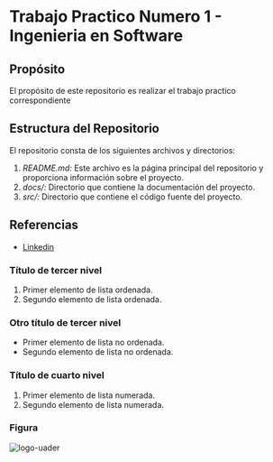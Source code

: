 # Trabajo Practico Numero 1 - Ingenieria en Software

## Propósito

El propósito de este repositorio es realizar el trabajo practico correspondiente  

## Estructura del Repositorio

El repositorio consta de los siguientes archivos y directorios:

1. *README.md:* Este archivo es la página principal del repositorio y proporciona información sobre el proyecto.
2. *docs/:* Directorio que contiene la documentación del proyecto.
3. *src/:* Directorio que contiene el código fuente del proyecto.

## Referencias

- [Linkedin](https://www.linkedin.com/in/juan-cruz-del-valle-053b70211/)

### Título de tercer nivel

1. Primer elemento de lista ordenada.
2. Segundo elemento de lista ordenada.

### Otro título de tercer nivel

- Primer elemento de lista no ordenada.
- Segundo elemento de lista no ordenada.

### Título de cuarto nivel

1. Primer elemento de lista numerada.
2. Segundo elemento de lista numerada.

### Figura

![logo-uader](https://sites.google.com/site/planimetriafcyt/_/rsrc/1444834253122/imagenes-del-pizarron/Logo%20FCyT.JPG)
